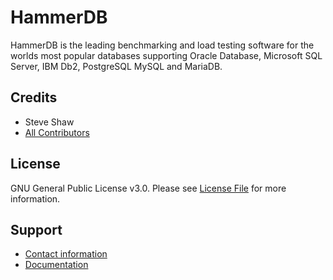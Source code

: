 # HammerDB

HammerDB is the leading benchmarking and load testing software for the worlds most popular databases supporting Oracle Database, Microsoft SQL Server, IBM Db2, PostgreSQL MySQL and MariaDB.

## Credits

- Steve Shaw
- [All Contributors](https://github.com/TPC-Council/HammerDB/contributors)

## License

GNU General Public License v3.0. Please see [License File](LICENSE) for more information.

## Support

- [Contact information](http://www.hammerdb.com)
- [Documentation](https://www.hammerdb.com/docs)

